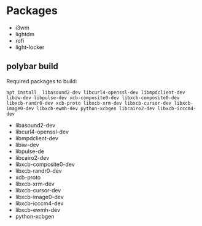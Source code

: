 # Packages
- i3wm
- lightdm
- rofi
- light-locker

## polybar build
Required packages to build:

```
apt install  libasound2-dev libcurl4-openssl-dev libmpdclient-dev libiw-dev libpulse-dev xcb-composite0-dev libxcb-composite0-dev libxcb-randr0-dev xcb-proto libxcb-xrm-dev libxcb-cursor-dev libxcb-image0-dev libxcb-ewmh-dev python-xcbgen libcairo2-dev libxcb-icccm4-dev
```

- libasound2-dev
- libcurl4-openssl-dev
- libmpdclient-dev
- libiw-dev
- libpulse-de
- libcairo2-dev
- libxcb-composite0-dev
- libxcb-randr0-dev
- xcb-proto
- libxcb-xrm-dev
- libxcb-cursor-dev
- libxcb-image0-dev
- libxcb-icccm4-dev
- libxcb-ewmh-dev
- python-xcbgen
